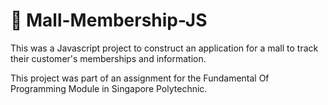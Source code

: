 # 🛒 Mall-Membership-JS
This was a Javascript project to construct an application for a mall to track their customer's memberships and information.

This project was part of an assignment for the Fundamental Of Programming Module in Singapore Polytechnic.
